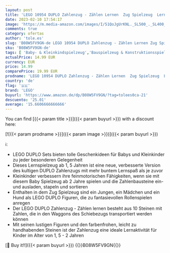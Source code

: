 ```yaml
---
layout: post
title: 'LEGO 10954 DUPLO Zahlenzug - Zählen Lernen  Zug Spielzeug  Lernspielzeug für Kinder ab 1 5 Jahren  Baby Spielzeug Geschenkideen'
date: 2023-02-10 17:54:17
image: 'https://m.media-amazon.com/images/I/51QoJgUrKNL._SL500_._SL400_.jpg'
comments: true
category: ofertas
author: 'tole.es'
slug: 'B08W5FV9GN-de LEGO 10954 DUPLO Zahlenzug - Zählen Lernen Zug Spielzeug...'
sku: 'B08W5FV9GN-de'
tags: [ 'Baby- & Kleinkindspielzeug','Bauspielzeug & Konstruktionsspielzeug','Bauspielzeugsets','Motorikspielzeug','Spielzeug','lego','🇩🇪', ]
actualPrice: 14.99 EUR
currency: EUR
price: 14.99
comparePrice: 19.99 EUR
prodname: 'LEGO 10954 DUPLO Zahlenzug - Zählen Lernen  Zug Spielzeug  Lernspielzeug für Kinder ab 1 5 Jahren  Baby Spielzeug Geschenkideen'
country: 'de'
flag: '🇩🇪'
brand: 'LEGO'
buyurl: 'https://www.amazon.de/dp/B08W5FV9GN/?tag=tolees0ca-21'
descuento: '25.01'
average: '15.6606666666666'
---
```


You can find [{{< param title >}}]({{< param buyurl >}}) with a discount here:

[![{{< param prodname >}}]({{< param image >}})]({{< param buyurl >}})

ℹ️:

- LEGO DUPLO Sets bieten tolle Geschenkideen für Babys und Kleinkinder zu jeder besonderen Gelegenheit
- Dieses Lernspielzeug ab 1, 5 Jahren ist eine neue, verbesserte Version des kultigen DUPLO Zahlenzugs mit mehr buntem Lernspaß als je zuvor
- Kleinkinder verbessern ihre feinmotorischen Fähigkeiten, wenn sie mit diesem Baby Spielzeug ab 2 Jahre spielen und die Zahlenbausteine ein- und ausladen, stapeln und sortieren
- Enthalten in dem Zug Spielzeug sind ein Jungen, ein Mädchen und ein Hund als LEGO DUPLO Figuren, die zu fantasievollen Rollenspielen anregen
- Der LEGO DUPLO Zahlenzug - Zählen lernen besteht aus 10 Steinen mit Zahlen, die in den Waggons des Schiebezugs transportiert werden können
- Mit seinen lustigen Figuren und den farbenfrohen, leicht zu handhabenden Steinen ist der Zahlenzug eine ideale Lernaktivität für Kinder im Alter von 1, 5 - 2 Jahren

[🛒 Buy it!!]({{< param buyurl >}})
{{<world>}}B08W5FV9GN{{</world>}}
